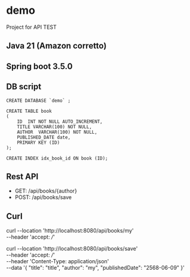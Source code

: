 # demo
Project for API TEST

## Java 21 (Amazon corretto)
## Spring boot 3.5.0

## DB script
```
CREATE DATABASE `demo` ;

CREATE TABLE book
( 
    ID  INT NOT NULL AUTO_INCREMENT, 
    TITLE VARCHAR(100) NOT NULL,
    AUTHOR  VARCHAR(100) NOT NULL,
    PUBLISHED_DATE date,
    PRIMARY KEY (ID)
);

CREATE INDEX idx_book_id ON book (ID);
```

## Rest API
- GET: /api/books/{author}
- POST: /api/books/save

## Curl

curl --location 'http://localhost:8080/api/books/my' \
--header 'accept: */*'

curl --location 'http://localhost:8080/api/books/save' \
--header 'accept: */*' \
--header 'Content-Type: application/json' \
--data '{
  "title": "title",
  "author": "my",
  "publishedDate": "2568-06-09"
}'
